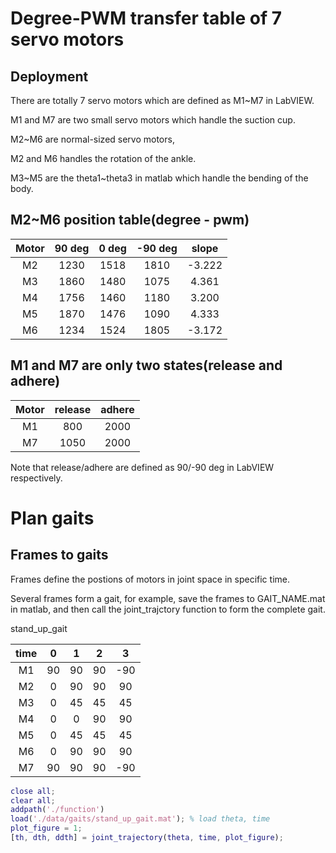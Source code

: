 # Degree-PWM transfer table of 7 servo motors

## Deployment

There are totally 7 servo motors which are defined as M1~M7 in LabVIEW. 

M1 and M7 are two small servo motors which handle the suction cup. 

M2~M6 are normal-sized servo motors,

M2 and M6 handles the rotation of the ankle. 

M3~M5 are the theta1~theta3 in matlab which handle the bending of the body.

## M2~M6 position table(degree - pwm)

| Motor | 90 deg | 0 deg | -90 deg | slope  |
|:-----:|:------:|:-----:|:-------:|:------:|
| M2    | 1230   | 1518  | 1810    | -3.222 |
| M3    | 1860   | 1480  | 1075    | 4.361  |
| M4    | 1756   | 1460  | 1180    | 3.200  |
| M5    | 1870   | 1476  | 1090    | 4.333  |
| M6    | 1234   | 1524  | 1805    | -3.172 |


## M1 and M7 are only two states(release and adhere)

| Motor | release | adhere |
|:-----:|:-------:|:------:|
| M1    | 800     | 2000   |
| M7    | 1050    | 2000   |

Note that  release/adhere are defined as 90/-90 deg in LabVIEW respectively.

# Plan gaits

## Frames to gaits

Frames define the postions of motors in joint space in specific time.

Several frames form a gait, for example, save the frames to GAIT_NAME.mat in matlab, 
and then call the joint_trajctory function to form the complete gait.

stand_up_gait

| time | 0   | 1   | 2   | 3   |
|:----:|:---:|:---:|:---:|:---:|
| M1   | 90  | 90  | 90  | -90 |
| M2   | 0   | 90  | 90  | 90  |
| M3   | 0   | 45  | 45  | 45  |
| M4   | 0   | 0   | 90  | 90  |
| M5   | 0   | 45  | 45  | 45  |
| M6   | 0   | 90  | 90  | 90  |
| M7   | 90  | 90  | 90  | -90 |

```matlab
close all;
clear all;
addpath('./function')
load('./data/gaits/stand_up_gait.mat'); % load theta, time
plot_figure = 1;
[th, dth, ddth] = joint_trajectory(theta, time, plot_figure);
```


